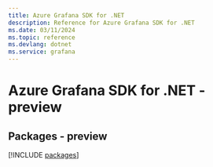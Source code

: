 ```yaml
---
title: Azure Grafana SDK for .NET
description: Reference for Azure Grafana SDK for .NET
ms.date: 03/11/2024
ms.topic: reference
ms.devlang: dotnet
ms.service: grafana
---
```

# Azure Grafana SDK for .NET - preview
## Packages - preview
[!INCLUDE [packages](grafana-index.md)]